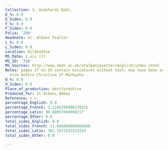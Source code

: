 ```yaml
---
Collection: S. Godehards Bibl.
E_%: 0.0
E_Sides: 0.0
F_%: 0.0
F_Sides: 0.0
Folia: '209'
Headnote: St. Albans Psalter
L_%: 0.0
L_Sides: 0.0
Location: Hildesheim
MS_Date: s.xii (1)
MS_ID: '316'
MS_Sources: http://www.abdn.ac.uk/stalbanspsalter/english/index.shtml
Notes: pages 17 to 56 contain miniatures without text; may have been owned by someone
  else before Christina of Markyate
O_%: 0.0
O_Sides: 0.0
Place_of_production: Hertfordshire
Produced_for: St Albans Abbey
Reference: s.n.
percentage_English: 0.0
percentage_French: 3.1194295900178255
percentage_Latin: 96.88057040998217
percentage_Other: 0.0
total_sides_English: 0.0
total_sides_French: 11.666666666666668
total_sides_Latin: 362.3333333333333
total_sides_Other: 0.0

---
```

